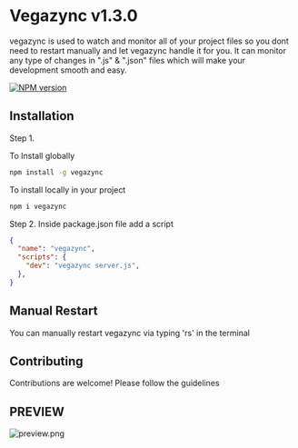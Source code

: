 # Vegazync v1.3.0

vegazync is used to watch and monitor all of your project files so you dont need to restart manually and let vegazync handle it for you. It can monitor any type of changes in  ".js" & ".json"  files which will make your development smooth and easy.

[![NPM version](https://badge.fury.io/js/vegazync.svg)](https://npmjs.org/package/vegazync)

## Installation
Step 1.

To Install globally
```bash
npm install -g vegazync
```

To install locally in your project
```bash
npm i vegazync
```

Step 2.
Inside package.json file add a script

```json
{
  "name": "vegazync",
  "scripts": {
    "dev": "vegazync server.js",
  },
}
```
## Manual Restart

You can manually restart vegazync via typing 'rs' in the terminal

## Contributing

Contributions are welcome! Please follow the guidelines
                                                                                                                                                                               
## PREVIEW  
![preview.png ](https://github.com/devharsh2k4/vegazync/blob/main/preview.png)                                                                                                                                                                                                                                                                                                              
